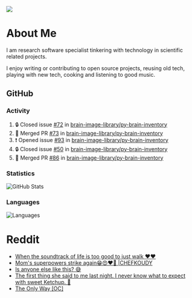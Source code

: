 ![](https://komarev.com/ghpvc/?username=icaoberg)

# About Me
I am research software specialist tinkering with technology in scientific related projects.

I enjoy writing or contributing to open source projects, reusing old tech, playing with new tech, cooking and listening to good music.

## GitHub
### Activity
<!--START_SECTION:activity-->
1. 🔒 Closed issue [#72](https://github.com/brain-image-library/py-brain-inventory/issues/72) in [brain-image-library/py-brain-inventory](https://github.com/brain-image-library/py-brain-inventory)
2. 🎉 Merged PR [#73](https://github.com/brain-image-library/py-brain-inventory/pull/73) in [brain-image-library/py-brain-inventory](https://github.com/brain-image-library/py-brain-inventory)
3. ❗ Opened issue [#93](https://github.com/brain-image-library/py-brain-inventory/issues/93) in [brain-image-library/py-brain-inventory](https://github.com/brain-image-library/py-brain-inventory)
4. 🔒 Closed issue [#50](https://github.com/brain-image-library/py-brain-inventory/issues/50) in [brain-image-library/py-brain-inventory](https://github.com/brain-image-library/py-brain-inventory)
5. 🎉 Merged PR [#86](https://github.com/brain-image-library/py-brain-inventory/pull/86) in [brain-image-library/py-brain-inventory](https://github.com/brain-image-library/py-brain-inventory)
<!--END_SECTION:activity-->

### Statistics
![GitHub Stats](https://github-readme-stats.vercel.app/api?username=icaoberg&count_private=true&show_icons=true)

### Languages
![Languages](https://github-readme-stats.vercel.app/api/top-langs/?username=icaoberg&show_icons=true&langs_count=10&hide=HTML,CSS,M)

# Reddit
<!-- BLOG-POST-LIST:START -->
- [When the soundtrack of life is too good to just walk ❤️❤️](https://www.reddit.com/r/u_icaoberg/comments/wp4k9l/when_the_soundtrack_of_life_is_too_good_to_just/)
- [Mom&#39;s superpowers strike again😁😍♥️🙏 |CHEFKOUDY](https://www.reddit.com/r/u_icaoberg/comments/wmxngf/moms_superpowers_strike_again_chefkoudy/)
- [Is anyone else like this? 😅](https://www.reddit.com/r/u_icaoberg/comments/wkq82y/is_anyone_else_like_this/)
- [The first thing she said to me last night. I never know what to expect with sweet Ketchup. 🤣](https://www.reddit.com/r/u_icaoberg/comments/ty1h5z/the_first_thing_she_said_to_me_last_night_i_never/)
- [The Only Way [OC]](https://www.reddit.com/r/u_icaoberg/comments/ty1cfr/the_only_way_oc/)
<!-- BLOG-POST-LIST:END -->
